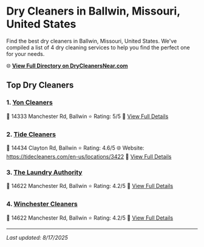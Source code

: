 # Dry Cleaners in Ballwin, Missouri, United States

Find the best dry cleaners in Ballwin, Missouri, United States. We've compiled a list of 4 dry cleaning services to help you find the perfect one for your needs.

🌐 **[View Full Directory on DryCleanersNear.com](https://drycleanersnear.com/city/US/Missouri/Ballwin)**

## Top Dry Cleaners

### 1. [Yon Cleaners](https://drycleanersnear.com/dryCleaner/686f1ebc1cef475d4de83db4/yon-cleaners)
📍 14333 Manchester Rd, Ballwin
⭐ Rating: 5/5
🔗 [View Full Details](https://drycleanersnear.com/dryCleaner/686f1ebc1cef475d4de83db4/yon-cleaners)

### 2. [Tide Cleaners](https://drycleanersnear.com/dryCleaner/686f1eb71cef475d4de83ce4/tide-cleaners)
📍 14434 Clayton Rd, Ballwin
⭐ Rating: 4.6/5
🌐 Website: https://tidecleaners.com/en-us/locations/3422
🔗 [View Full Details](https://drycleanersnear.com/dryCleaner/686f1eb71cef475d4de83ce4/tide-cleaners)

### 3. [The Laundry Authority](https://drycleanersnear.com/dryCleaner/686f1eae1cef475d4de83b89/the-laundry-authority)
📍 14622 Manchester Rd, Ballwin
⭐ Rating: 4.2/5
🔗 [View Full Details](https://drycleanersnear.com/dryCleaner/686f1eae1cef475d4de83b89/the-laundry-authority)

### 4. [Winchester Cleaners](https://drycleanersnear.com/dryCleaner/686f1ec41cef475d4de83df1/winchester-cleaners)
📍 14622 Manchester Rd, Ballwin
⭐ Rating: 4.2/5
🔗 [View Full Details](https://drycleanersnear.com/dryCleaner/686f1ec41cef475d4de83df1/winchester-cleaners)


---

*Last updated: 8/17/2025*

